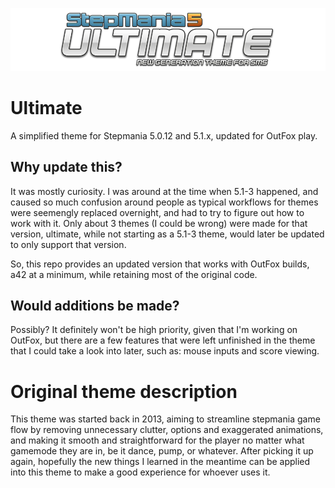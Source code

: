 ![](./Graphics/logo/base.png)

# Ultimate
A simplified theme for Stepmania 5.0.12 and 5.1.x, updated for OutFox play.

## Why update this?

It was mostly curiosity. I was around at the time when 5.1-3 happened, and caused so much confusion around people as typical workflows for themes were seemengly replaced overnight, and had to try to figure out how to work with it. Only about 3 themes (I could be wrong) were made for that version, ultimate, while not starting as a 5.1-3 theme, would later be updated to only support that version.

So, this repo provides an updated version that works with OutFox builds, a42 at a minimum, while retaining most of the original code.

## Would additions be made?

Possibly? It definitely won't be high priority, given that I'm working on OutFox, but there are a few features that were left unfinished in the theme that I could take a look into later, such as: mouse inputs and score viewing.

# Original theme description

This theme was started back in 2013, aiming to streamline stepmania game flow by removing unnecessary clutter, options and exaggerated animations, and making it smooth and straightforward for the player no matter what gamemode they are in, be it dance, pump, or whatever. After picking it up again, hopefully the new things I learned in the meantime can be applied into this theme to make a good experience for whoever uses it. 
